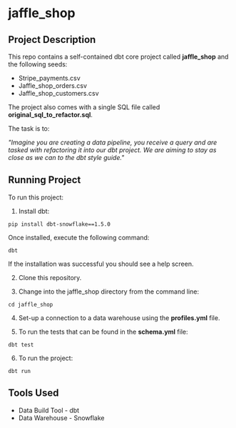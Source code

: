 # jaffle_shop

## Project Description

This repo contains a self-contained dbt core project called **jaffle_shop** and the following seeds:

- Stripe_payments.csv
- Jaffle_shop_orders.csv
- Jaffle_shop_customers.csv

The project also comes with a single SQL file called **original_sql_to_refactor.sql**. 

The task is to:

*"Imagine you are creating a data pipeline, you receive a query and are tasked with refactoring it into our dbt project. We are aiming to stay as close as we can to the dbt style guide."*

## Running Project

To run this project:

1. Install dbt:

```
pip install dbt-snowflake==1.5.0
```

Once installed, execute the following command:

```
dbt
```

If the installation was successful you should see a help screen.

2. Clone this repository.

3. Change into the jaffle_shop directory from the command line:

```
cd jaffle_shop
```

4. Set-up a connection to a data warehouse using the **profiles.yml** file.

5. To run the tests that can be found in the **schema.yml** file:

```
dbt test
```

6. To run the project:

```
dbt run
```

## Tools Used

- Data Build Tool - dbt
- Data Warehouse - Snowflake



